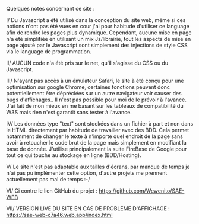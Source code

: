 Quelques notes concernant ce site :

I/ Du Javascript a été utilisé dans la conception du site web, même si ces notions n'ont pas été vues en cour
   j'ai pour habitude d'utiliser ce language afin de rendre les pages plus dynamique. Cependant, aucune mise en 
   page n'a été simplifiée en utilisant un mix Js/librairie, tout les aspects de mise en page ajouté par le Javascript
   sont simplement des injections de style CSS via le language de programmation.

II/ AUCUN code n'a été pris sur le net, qu'il s'agisse du CSS ou du Javascript.

III/ N'ayant pas accès à un émulateur Safari, le site à été conçu pour une optimisation sur google Chrome, certaines fonctions
    peuvent donc potentiellement être dépréciées sur un autre navigateur voir causer des bugs d'affichages.. Il n'est pas possible pour moi
    de le prévoir à l'avance. J'ai fait de mon mieux en me basant sur les tableaux de compatibilité du W3S mais rien n'est garantit sans tester
    à l'avance.

IV/ Les données type "text" sont stockées dans un fichier à part et non dans le HTML directement par habitude de travailler avec des BDD.
    Cela permet notamment de changer le texte à n'importe quel endroit de la page sans avoir à retoucher le code brut de la page mais simplement
    en modifiant la base de donnée. J'utilise principalement la suite FireBase de Google pour tout ce qui touche au stockage en ligne (BDD/Hosting).

V/  Le site n'est pas adaptable aux tailles d'écrans, par manque de temps je n'ai pas pu implémenter cette option, d'autre projets me prennent
    actuellement pas mal de temps :-/

VI/ Ci contre le lien GitHub du projet : https://github.com/Wewenito/SAE-WEB

VII/ VERSION LIVE DU SITE EN CAS DE PROBLEME D'AFFICHAGE : https://sae-web-c7a46.web.app/index.html
